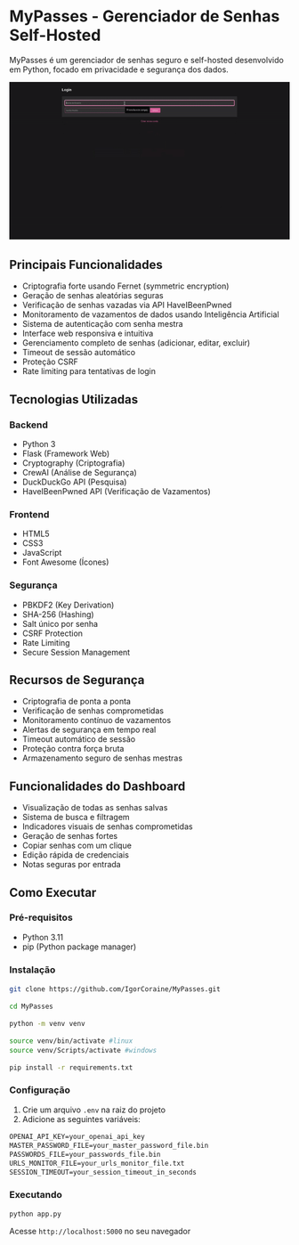 # MyPasses - Gerenciador de Senhas Self-Hosted

MyPasses é um gerenciador de senhas seguro e self-hosted desenvolvido em Python, focado em privacidade e segurança dos dados.

![Gif demonstrativo](static/images/MyPasses.gif)

## Principais Funcionalidades

- Criptografia forte usando Fernet (symmetric encryption)
- Geração de senhas aleatórias seguras
- Verificação de senhas vazadas via API HaveIBeenPwned
- Monitoramento de vazamentos de dados usando Inteligência Artificial
- Sistema de autenticação com senha mestra
- Interface web responsiva e intuitiva
- Gerenciamento completo de senhas (adicionar, editar, excluir)
- Timeout de sessão automático
- Proteção CSRF
- Rate limiting para tentativas de login

## Tecnologias Utilizadas

### Backend
- Python 3
- Flask (Framework Web)
- Cryptography (Criptografia)
- CrewAI (Análise de Segurança)
- DuckDuckGo API (Pesquisa)
- HaveIBeenPwned API (Verificação de Vazamentos)

### Frontend
- HTML5
- CSS3
- JavaScript
- Font Awesome (Ícones)

### Segurança
- PBKDF2 (Key Derivation)
- SHA-256 (Hashing)
- Salt único por senha
- CSRF Protection
- Rate Limiting
- Secure Session Management

## Recursos de Segurança

- Criptografia de ponta a ponta
- Verificação de senhas comprometidas
- Monitoramento contínuo de vazamentos
- Alertas de segurança em tempo real
- Timeout automático de sessão
- Proteção contra força bruta
- Armazenamento seguro de senhas mestras

## Funcionalidades do Dashboard

- Visualização de todas as senhas salvas
- Sistema de busca e filtragem
- Indicadores visuais de senhas comprometidas
- Geração de senhas fortes
- Copiar senhas com um clique
- Edição rápida de credenciais
- Notas seguras por entrada

## Como Executar

### Pré-requisitos
- Python 3.11
- pip (Python package manager)

### Instalação
```bash
git clone https://github.com/IgorCoraine/MyPasses.git
```

```bash
cd MyPasses
```
```bash
python -m venv venv
```
```bash
source venv/bin/activate #linux
source venv/Scripts/activate #windows
```
```bash
pip install -r requirements.txt
```

### Configuração
1. Crie um arquivo `.env` na raiz do projeto
2. Adicione as seguintes variáveis:
```env
OPENAI_API_KEY=your_openai_api_key
MASTER_PASSWORD_FILE=your_master_password_file.bin
PASSWORDS_FILE=your_passwords_file.bin
URLS_MONITOR_FILE=your_urls_monitor_file.txt
SESSION_TIMEOUT=your_session_timeout_in_seconds
```

### Executando
```bash
python app.py
```

Acesse `http://localhost:5000` no seu navegador
